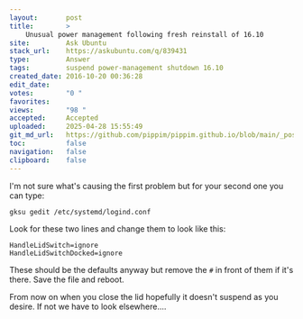 ```yaml
---
layout:       post
title:        >
    Unusual power management following fresh reinstall of 16.10
site:         Ask Ubuntu
stack_url:    https://askubuntu.com/q/839431
type:         Answer
tags:         suspend power-management shutdown 16.10
created_date: 2016-10-20 00:36:28
edit_date:    
votes:        "0 "
favorites:    
views:        "98 "
accepted:     Accepted
uploaded:     2025-04-28 15:55:49
git_md_url:   https://github.com/pippim/pippim.github.io/blob/main/_posts/2016/2016-10-20-Unusual-power-management-following-fresh-reinstall-of-16.10.md
toc:          false
navigation:   false
clipboard:    false
---
```


I'm not sure what's causing the first problem but for your second one you can type:

``` 
gksu gedit /etc/systemd/logind.conf
```

Look for these two lines and change them to look like this:

``` 
HandleLidSwitch=ignore
HandleLidSwitchDocked=ignore
```

These should be the defaults anyway but remove the `#` in front of them if it's there. Save the file and reboot.

From now on when you close the lid hopefully it doesn't suspend as you desire. If not we have to look elsewhere....

